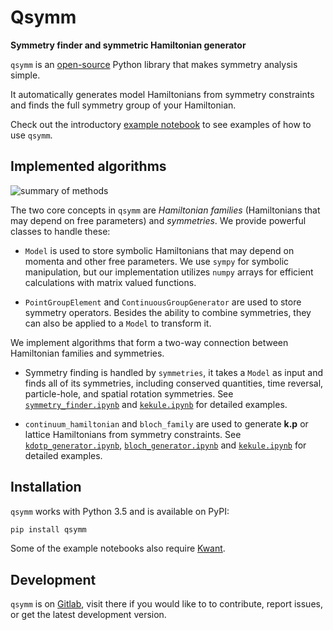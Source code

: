 # Qsymm

**Symmetry finder and symmetric Hamiltonian generator**

`qsymm` is an [open-source](LICENSE) Python library that makes symmetry analysis simple.

It automatically generates model Hamiltonians from symmetry constraints and finds the full symmetry group of your Hamiltonian.

Check out the introductory [example notebook](basics.ipynb) to see examples of how to use `qsymm`.

## Implemented algorithms

![summary of methods](summary.svg "Summary of methods")

The two core concepts in `qsymm` are _Hamiltonian families_ (Hamiltonians that may depend on free parameters) and _symmetries_. We provide powerful classes to handle these:

+ `Model` is used to store symbolic Hamiltonians that may depend on momenta and other free parameters. We use `sympy` for symbolic manipulation, but our implementation utilizes `numpy` arrays for efficient calculations with matrix valued functions.

+ `PointGroupElement` and `ContinuousGroupGenerator` are used to store symmetry operators. Besides the ability to combine symmetries, they can also be applied to a `Model` to transform it.

We implement algorithms that form a two-way connection between Hamiltonian families and symmetries.

+ Symmetry finding is handled by `symmetries`, it takes a `Model` as input and finds all of its symmetries, including conserved quantities, time reversal, particle-hole, and spatial rotation symmetries. See [`symmetry_finder.ipynb`](symmetry_finder.ipynb) and [`kekule.ipynb`](kekule.ipynb) for detailed examples.

+ `continuum_hamiltonian` and `bloch_family` are used to generate __k.p__ or lattice Hamiltonians from symmetry constraints. See [`kdotp_generator.ipynb`](kdotp_generator.ipynb), [`bloch_generator.ipynb`](bloch_generator.ipynb) and [`kekule.ipynb`](kekule.ipynb) for detailed examples.

## Installation
`qsymm` works with Python 3.5 and is available on PyPI:
```bash
pip install qsymm
```

Some of the example notebooks also require [Kwant](https://kwant-project.org/).

## Development
`qsymm` is on [Gitlab](https://gitlab.kwant-project.org/qt/qsymm), visit there if you would like to to contribute, report issues, or get the latest development version.
